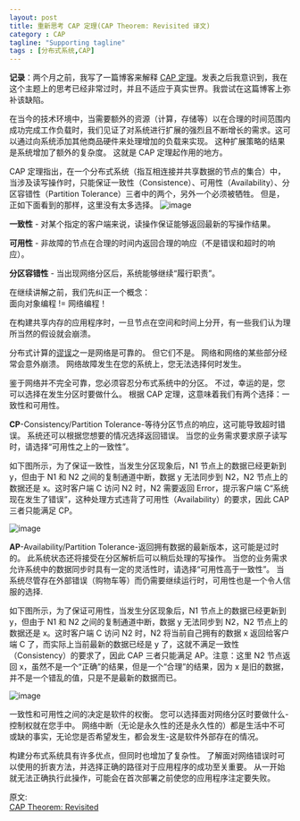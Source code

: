 ```yaml
---
layout: post
title: 重新思考 CAP 定理(CAP Theorem: Revisited 译文)
category : CAP
tagline: "Supporting tagline"
tags : [分布式系统,CAP]
---
```

**记录**：两个月之前，我写了一篇博客来解释 [CAP 定理](http://robertgreiner.com/2014/06/cap-theorem-explained/)。发表之后我意识到，我在这个主题上的思考已经非常过时，并且不适应于真实世界。我尝试在这篇博客上弥补该缺陷。


在当今的技术环境中，当需要额外的资源（计算，存储等）以在合理的时间范围内成功完成工作负载时，我们见证了对系统进行扩展的强烈且不断增长的需求。这可以通过向系统添加其他商品硬件来处理增加的负载来实现。 这种扩展策略的结果是系统增加了额外的复杂度。 这就是 CAP 定理起作用的地方。

CAP 定理指出，在一个分布式系统（指互相连接并共享数据的节点的集合）中，当涉及读写操作时，只能保证一致性（Consistence）、可用性（Availability）、分区容错性（Partition Tolerance）三者中的两个，另外一个必须被牺牲。 但是，正如下面看到的那样，这里没有太多选择。
![image](https://robertgreiner.com/content/images/2019/09/CAP-overview.png)

**一致性** - 对某个指定的客户端来说，读操作保证能够返回最新的写操作结果。

**可用性** - 非故障的节点在合理的时间内返回合理的响应（不是错误和超时的响应）。

**分区容错性** - 当出现网络分区后，系统能够继续“履行职责”。

在继续讲解之前，我们先纠正一个概念：     
面向对象编程 != 网络编程！

在构建共享内存的应用程序时，一旦节点在空间和时间上分开，有一些我们认为理所当然的假设就会崩溃。

分布式计算的[谬误](https://en.wikipedia.org/wiki/Fallacies_of_distributed_computing)之一是网络是可靠的。 但它们不是。 网络和网络的某些部分经常会意外崩溃。 网络故障发生在您的系统上，您无法选择何时发生。

鉴于网络并不完全可靠，您必须容忍分布式系统中的分区。 不过，幸运的是，您可以选择在发生分区时要做什么。 根据 CAP 定理，这意味着我们有两个选择：一致性和可用性。


**CP**-Consistency/Partition Tolerance-等待分区节点的响应，这可能导致超时错误。 系统还可以根据您想要的情况选择返回错误。 当您的业务需求要求原子读写时，请选择“可用性之上的一致性”。


如下图所示，为了保证一致性，当发生分区现象后，N1 节点上的数据已经更新到 y，但由于 N1 和 N2 之间的复制通道中断，数据 y 无法同步到 N2，N2 节点上的数据还是 x。这时客户端 C 访问 N2 时，N2 需要返回 Error，提示客户端 C“系统现在发生了错误”，这种处理方式违背了可用性（Availability）的要求，因此 CAP 三者只能满足 CP。

![image](https://robertgreiner.com/content/images/2019/09/CAP-CP.png)

**AP**-Availability/Partition Tolerance-返回拥有数据的最新版本，这可能是过时的。 此系统状态还将接受在分区解析后可以稍后处理的写操作。 当您的业务需求允许系统中的数据同步时具有一定的灵活性时，请选择“可用性高于一致性”。 当系统尽管存在外部错误（购物车等）而仍需要继续运行时，可用性也是一个令人信服的选择.

如下图所示，为了保证可用性，当发生分区现象后，N1 节点上的数据已经更新到 y，但由于 N1 和 N2 之间的复制通道中断，数据 y 无法同步到 N2，N2 节点上的数据还是 x。这时客户端 C 访问 N2 时，N2 将当前自己拥有的数据 x 返回给客户端 C 了，而实际上当前最新的数据已经是 y 了，这就不满足一致性（Consistency）的要求了，因此 CAP 三者只能满足 AP。注意：这里 N2 节点返回 x，虽然不是一个“正确”的结果，但是一个“合理”的结果，因为 x 是旧的数据，并不是一个错乱的值，只是不是最新的数据而已。

![image](https://robertgreiner.com/content/images/2019/09/CAP-AP.png)

一致性和可用性之间的决定是软件的权衡。 您可以选择面对网络分区时要做什么-控制权就在您手中。 网络中断（无论是永久性的还是永久性的）都是生活中不可或缺的事实，无论您是否希望发生，都会发生-这是软件外部存在的情况。

构建分布式系统具有许多优点，但同时也增加了复杂性。 了解面对网络错误时可以使用的折衷方法，并选择正确的路径对于应用程序的成功至关重要。 从一开始就无法正确执行此操作，可能会在首次部署之前使您的应用程序注定要失败。

原文:    
[CAP Theorem: Revisited](https://robertgreiner.com/cap-theorem-revisited/) 
